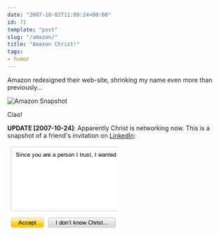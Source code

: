 ```yaml
---
date: "2007-10-02T11:08:24+00:00"
id: 71
template: "post"
slug: "/amazon/"
title: "Amazon Christ!"
tags:
- humor
---
```


Amazon redesigned their web-site, shrinking my name even more than
previously...

![Amazon
Snapshot](amazon-christ.png 'Amazon Snapshot')

Ciao!

**UPDATE \[2007-10-24\]**: Apparently Christ is networking now. This is a
snapshot of a friend's invitation on [LinkedIn](http://linkedin.com/):

![I Don’t Know Christ](idontknowchrist.png)
